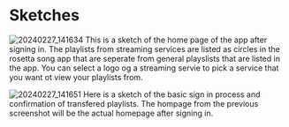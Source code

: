# Sketches
![20240227_141634](https://github.com/ChicoState/ux-rosetta-song/assets/125218926/a12b77a8-66fa-4b59-8c64-80d80bbe7915)
This is a sketch of the home page of the app after signing in.  The playlists from streaming services are listed as circles in the rosetta song app that are seperate from general playslists that are listed in the app.  You can select a logo og a streaming servie to pick a service that you want ot view your playlists from.
 
![20240227_141651](https://github.com/ChicoState/ux-rosetta-song/assets/125218926/2b559320-873e-40bb-a022-c3913530affa)
Here is a sketch of the basic sign in process and confirmation of transfered playlists.  The hompage from the previous screenshot will be the actual homepage after signing in.

